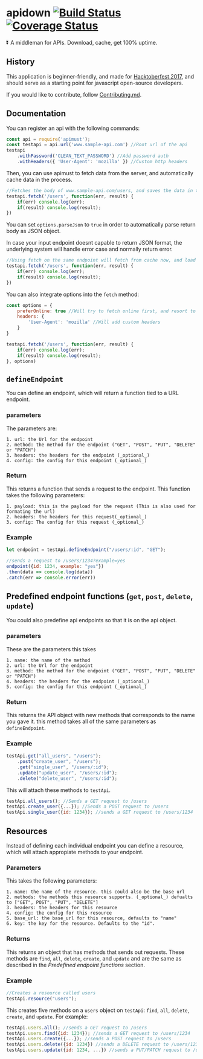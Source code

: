 # apidown [![Build Status](https://travis-ci.org/froehlichA/apidown.svg?branch=master)](https://travis-ci.org/froehlichA/apidown) [![Coverage Status](https://coveralls.io/repos/github/froehlichA/apidown/badge.svg?branch=master)](https://coveralls.io/github/froehlichA/apidown?branch=master)
:arrow_double_down: A middleman for APIs. Download, cache, get 100% uptime.

## History
This application is beginner-friendly, and made for [Hacktoberfest 2017](https://hacktoberfest.digitalocean.com/), and should serve as a starting point for javascript open-source developers.

If you would like to contribute, follow [Contributing.md](CONTRIBUTING.md).

## Documentation
You can register an api with the following commands:
```javascript
const api = require('apimust');
const testapi = api.url('www.sample-api.com') //Root url of the api
testapi
    .withPassword('CLEAN_TEXT_PASSWORD') //Add password auth
    .withHeaders({ 'User-Agent': 'mozilla' }) //Custom http headers
```
Then, you can use apimust to fetch data from the server, and automatically cache data in the process.
```javascript
//Fetches the body of www.sample-api.com/users, and saves the data in the cache.
testapi.fetch('/users', function(err, result) {
    if(err) console.log(err);
    if(result) console.log(result);
})
```

You can set `options.parseJson` to `true` in order to automatically parse return body as JSON object.  

In case your input endpoint doesnt capable to return JSON format, the underlying system will handle error case and normally return error.

```javascript
//Using fetch on the same endpoint will fetch from cache now, and load much faster on slow connections.
testapi.fetch('/users', function(err, result) {
    if(err) console.log(err);
    if(result) console.log(result);
})
```

You can also integrate options into the ```fetch``` method:
```javascript
const options = {
    preferOnline: true //Will try to fetch online first, and resort to cache as a fallback
    headers: {
        'User-Agent': 'mozilla' //Will add custom headers
    }
}

testapi.fetch('/users', function(err, result) {
    if(err) console.log(err);
    if(result) console.log(result);
}, options)
```

## `defineEndpoint`
You can define an endpoint, which will return a function tied to a URL endpoint.
### parameters
The parameters are:

    1. url: the Url for the endpoint
    2. method: the method for the endpoint ("GET", "POST", "PUT", "DELETE" or "PATCH")
    3. headers: the headers for the endpoint (_optional_)
    4. config: the config for this endpoint (_optional_)
### Return
This returns a function that sends a request to the endpoint. This function takes the following parameters:

    1. payload: this is the payload for the request (This is also used for formating the url)
    2. headers: the headers for this request(_optional_)
    3. config: The config for this request (_optional_)

### Example
```javascript
let endpoint = testApi.defineEndpoint("/users/:id", "GET");

//sends a request to /users/1234?example=yes
endpoint({id: 1234, example: "yes"})
.then(data => console.log(data))
.catch(err => console.error(err))
```

## Predefined endpoint functions (`get`, `post`, `delete`, `update`)
You could also predefine api endpoints so that it is on the api object.
### parameters
These are the parameters this takes

    1. name: the name of the method
    2. url: the Url for the endpoint
    3. method: the method for the endpoint ("GET", "POST", "PUT", "DELETE" or "PATCH")
    4. headers: the headers for the endpoint (_optional_)
    5. config: the config for this endpoint (_optional_)

### Return
This returns the API object with new methods that corresponds to the name you gave it.
this method takes all of the same parameters as `defineEndpoint`.

### Example
```javascript
testApi.get("all_users", "/users");
    .post("create_user", "/users");
    .get("single_user", "/users/:id");
    .update("update_user", "/users/:id");
    .delete("delete_user", "/users/:id");
```

This will attach these methods to `testApi`.
```javascript
testApi.all_users(); //Sends a GET request to /users
testApi.create_user({...}); //Sends a POST request to /users
testApi.single_user({id: 1234}); //sends a GET request to /users/1234
```

## Resources
Instead of defining each individual endpoint you can define a resource, which will attach appropiate methods to your endpoint.

### Parameters
This takes the following parameters:

    1. name: the name of the resource. this could also be the base url
    2. methods: the methods this resource supports. (_optional_) defualts to ["GET", POST", "PUT", "DELETE"]
    3. headers: the headers for this resource
    4. config: the config for this resource
    5. base_url: the base_url for this resource, defaults to "name"
    6. key: the key for the resource. Defaults to the "id".

### Returns
This returns an object that has methods that sends out requests. These methods are `find`, `all`, `delete`, `create`, and `update` and are the same as described in the *Predefined endpoint functions* section.

### Example 
```javascript
//Creates a resource called users
testApi.resource("users");
```

This creates five methods on a `users` object on `testApi`: `find`, `all`, `delete`, `create`, and `update`. For example:
```javascript
testApi.users.all(); //sends a GET request to /users
testApi.users.find({id: 1234}); //sends a GET request to /users/1234
testApi.users.create({...}); //sends a POST request to /users
testApi.users.delete({id: 1234}) //sends a DELETE request to /users/1234
testApi.users.update({id: 1234, ...}) //sends a PUT/PATCH request to /users/1234
```
